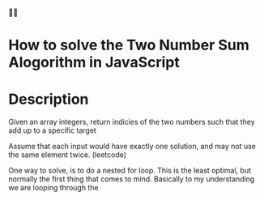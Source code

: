 ✌🏾
# How to solve the Two Number Sum Alogorithm in JavaScript

# Description
Given an array integers, return indicies of the two numbers such that they add up to a specific target

Assume that each input would have exactly one solution, and may not use the same element twice. (leetcode)

One way to solve, is to do a nested for loop. This is the least optimal, but normally the first thing that comes to mind. Basically to my understanding we are looping through the
